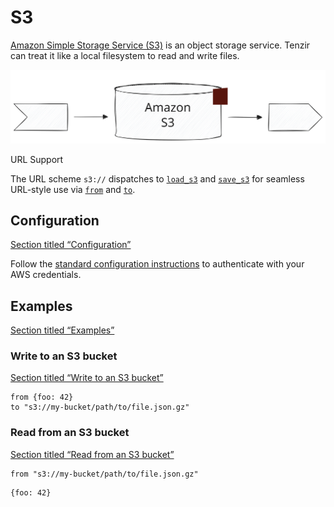 # S3

[Amazon Simple Storage Service (S3)](https://aws.amazon.com/s3/) is an object storage service. Tenzir can treat it like a local filesystem to read and write files.

![S3](/pr-preview/pr-116/_astro/s3.iRFUIJJn_19DKCs.svg)

URL Support

The URL scheme `s3://` dispatches to [`load_s3`](/reference/operators/load_s3) and [`save_s3`](/reference/operators/save_s3) for seamless URL-style use via [`from`](/reference/operators/from) and [`to`](/reference/operators/to).

## Configuration

[Section titled “Configuration”](#configuration)

Follow the [standard configuration instructions](/integrations/amazon) to authenticate with your AWS credentials.

## Examples

[Section titled “Examples”](#examples)

### Write to an S3 bucket

[Section titled “Write to an S3 bucket”](#write-to-an-s3-bucket)

```tql
from {foo: 42}
to "s3://my-bucket/path/to/file.json.gz"
```

### Read from an S3 bucket

[Section titled “Read from an S3 bucket”](#read-from-an-s3-bucket)

```tql
from "s3://my-bucket/path/to/file.json.gz"
```

```tql
{foo: 42}
```